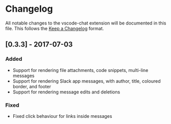 # Changelog

All notable changes to the vscode-chat extension will be documented in this file. This follows the [Keep a Changelog](http://keepachangelog.com/) format.

## [0.3.3] - 2017-07-03

### Added

- Support for rendering file attachments, code snippets, multi-line messages
- Support for rendering Slack app messages, with author, title, coloured border, and footer
- Support for rendering message edits and deletions

### Fixed

- Fixed click behaviour for links inside messages
